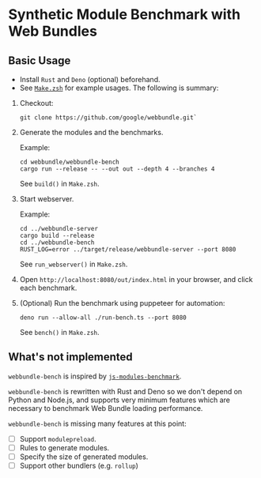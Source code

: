 # Synthetic Module Benchmark with Web Bundles

## Basic Usage

- Install `Rust` and `Deno` (optional) beforehand.
- See [`Make.zsh`](./Make.zsh) for example usages. The following is summary:

1. Checkout:

   ```shell
   git clone https://github.com/google/webbundle.git`
   ```

2. Generate the modules and the benchmarks.

   Example:

   ```shell
   cd webbundle/webbundle-bench
   cargo run --release -- --out out --depth 4 --branches 4
   ```

   See `build()` in `Make.zsh`.

3. Start webserver.

   Example:

   ```shell
   cd ../webbundle-server
   cargo build --release
   cd ../webbundle-bench
   RUST_LOG=error ../target/release/webbundle-server --port 8080
   ```

   See `run_webserver()` in `Make.zsh`.

4. Open `http://localhost:8080/out/index.html` in your browser, and click each benchmark.

5. (Optional) Run the benchmark using puppeteer for automation:

   ```shell
   deno run --allow-all ./run-bench.ts --port 8080
   ```

   See `bench()` in `Make.zsh`.

## What's not implemented

`webbundle-bench` is inspired by
[`js-modules-benchmark`](https://github.com/GoogleChromeLabs/js-module-benchmark).

`webbundle-bench` is rewritten with Rust and Deno so we don't depend on Python and Node.js, and supports very minimum features which are necessary to benchmark Web Bundle loading performance.

`webbundle-bench` is missing many features at this point:

- [ ] Support `modulepreload`.
- [ ] Rules to generate modules.
- [ ] Specify the size of generated modules.
- [ ] Support other bundlers (e.g. `rollup`)

